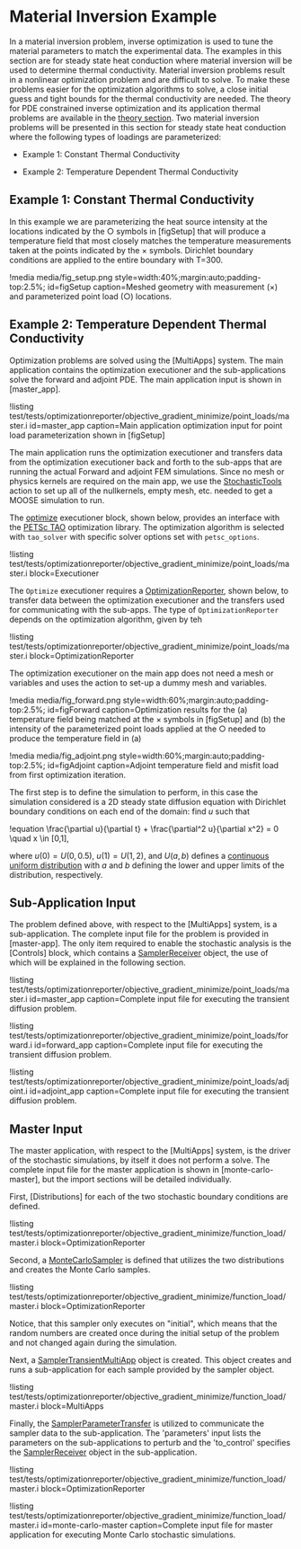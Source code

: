 # Material Inversion Example

In a material inversion problem, inverse optimization is used to tune the material parameters to match the experimental data.  The examples in this section are for steady state heat conduction where material inversion will be used to determine thermal conductivity.  Material inversion problems result in a nonlinear optimization problem and are difficult to solve.  To make these problems easier for the optimization algorithms to solve, a close initial guess and tight bounds for the thermal conductivity are needed.  The theory for PDE constrained inverse optimization and its application thermal problems are available in the [theory section](getting_started/InvOptTheory.md).  Two material inversion problems will be presented in this section for steady state heat conduction where the following types of loadings are parameterized:

- Example 1: Constant Thermal Conductivity

- Example 2: Temperature Dependent Thermal Conductivity

## Example 1: Constant Thermal Conductivity

In this example we are parameterizing the heat source intensity at the locations indicated by the $\bigcirc$ symbols in [figSetup] that will produce a temperature field that most closely matches the temperature measurements taken at the points indicated by the $\times$ symbols.  Dirichlet boundary conditions are applied to the entire boundary with T=300.  

!media media/fig_setup.png
       style=width:40%;margin:auto;padding-top:2.5%;
       id=figSetup
       caption=Meshed geometry with measurement ($\times$) and parameterized point load ($\bigcirc$) locations.

## Example 2: Temperature Dependent Thermal Conductivity

Optimization problems are solved using the [MultiApps] system.  The main application contains the optimization executioner and the sub-applications solve the forward and adjoint PDE.   The main application input is shown in [master_app].

!listing test/tests/optimizationreporter/objective_gradient_minimize/point_loads/master.i
         id=master_app
         caption=Main application optimization input for point load parameterization shown in [figSetup]

The main application runs the optimization executioner and transfers data from the optimization executioner back and forth to the sub-apps that are running the actual Forward and adjoint FEM simulations.  Since no mesh or physics kernels are required on the main app, we use the [StochasticTools](syntax/StochasticTools/index.md) action to set up all of the nullkernels, empty mesh, etc. needed to get a MOOSE simulation to run.  

The [optimize](Optimize.md) executioner block, shown below, provides an interface with the [PETSc TAO](https://www.mcs.anl.gov/petsc/documentation/taosolvertable.html) optimization library. The optimization algorithm is selected with `tao_solver` with specific solver options set with `petsc_options`.


!listing test/tests/optimizationreporter/objective_gradient_minimize/point_loads/master.i
         block=Executioner

The `Optimize` executioner requires a [OptimizationReporter](syntax/OptimizationReporter/index.md), shown below, to transfer data between the optimization executioner and the transfers used for communicating with the sub-apps.  The type of `OptimizationReporter` depends on the optimization algorithm, given by teh  

!listing test/tests/optimizationreporter/objective_gradient_minimize/point_loads/master.i
         block=OptimizationReporter



The optimization executioner on the main app does not need a mesh or variables and uses the action to set-up a dummy mesh and variables.  

!media media/fig_forward.png
      style=width:60%;margin:auto;padding-top:2.5%;
      id=figForward
      caption=Optimization results for the (a) temperature field being matched at the $\times$ symbols in [figSetup] and (b) the intensity of the parameterized point loads applied at the $\bigcirc$ needed to produce the temperature field in (a)

!media media/fig_adjoint.png
      style=width:60%;margin:auto;padding-top:2.5%;
      id=figAdjoint
      caption=Adjoint temperature field and misfit load from first optimization iteration.

The first step is to define the simulation to perform, in this case the simulation considered is a 2D
steady state diffusion equation with Dirichlet boundary conditions on each end of the domain: find $u$
such that

!equation
\frac{\partial u}{\partial t} + \frac{\partial^2 u}{\partial x^2} = 0 \quad x \in [0,1],

where $u(0) = U(0, 0.5)$, $u(1) = U(1,2)$, and $U(a,b)$ defines a
[continuous uniform distribution](https://en.wikipedia.org/wiki/Uniform_distribution_%28continuous%29)
with $a$ and $b$ defining the lower and upper limits of the distribution, respectively.



## Sub-Application Input

The problem defined above, with respect to the [MultiApps] system, is a sub-application. The
complete input file for the problem is provided in [master-app]. The only item required
to enable the stochastic analysis is the [Controls] block, which contains a
[SamplerReceiver](/SamplerReceiver.md) object, the use of which will be explained
in the following section.

!listing test/tests/optimizationreporter/objective_gradient_minimize/point_loads/master.i
         id=master_app
         caption=Complete input file for executing the transient diffusion problem.

!listing test/tests/optimizationreporter/objective_gradient_minimize/point_loads/forward.i
        id=forward_app
        caption=Complete input file for executing the transient diffusion problem.

!listing test/tests/optimizationreporter/objective_gradient_minimize/point_loads/adjoint.i
        id=adjoint_app
        caption=Complete input file for executing the transient diffusion problem.

## Master Input

The master application, with respect to the [MultiApps] system, is the driver of the stochastic
simulations, by itself it does not perform a solve. The complete input file for the master
application is shown in [monte-carlo-master], but the import sections will be detailed individually.

First, [Distributions] for each of the two stochastic boundary conditions are defined.

!listing test/tests/optimizationreporter/objective_gradient_minimize/function_load/master.i block=OptimizationReporter

Second, a [MonteCarloSampler](/MonteCarloSampler.md) is defined that utilizes the
two distributions and creates the Monte Carlo samples.

!listing test/tests/optimizationreporter/objective_gradient_minimize/function_load/master.i block=OptimizationReporter

Notice, that this sampler only executes on "initial", which means that the random numbers are
created once during the initial setup of the problem and not changed again during the simulation.

Next, a [SamplerTransientMultiApp](/SamplerTransientMultiApp.md) object is created. This object
creates and runs a sub-application for each sample provided by the sampler object.

!listing test/tests/optimizationreporter/objective_gradient_minimize/function_load/master.i block=MultiApps

Finally, the [SamplerParameterTransfer](/SamplerParameterTransfer.md) is utilized to communicate the
sampler data to the sub-application. The 'parameters' input lists the parameters on the
sub-applications to perturb and the 'to_control' specifies the
[SamplerReceiver](/SamplerReceiver.md) object in the sub-application.

!listing test/tests/optimizationreporter/objective_gradient_minimize/function_load/master.i block=OptimizationReporter

!listing test/tests/optimizationreporter/objective_gradient_minimize/function_load/master.i
         id=monte-carlo-master
         caption=Complete input file for master application for executing Monte Carlo stochastic
                 simulations.
